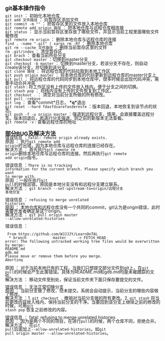 <div style="line-height:12px"><font siz=3>
<div>
<font size=4><b>git基本操作指令</b></font><br><br>
<code>git init</code> ： 初始化本地仓库<br>
<code>git add 文件路径</code> ： 向暂存区添加文件<br>
<code>git commit -m ""</code> ： 把暂存区里的文件放入本地仓库<br>
<code>git remote add origin 路径</code> ： 把本地仓库与远程仓库相连接<br>
<code>git status</code> ： 显示当前暂存区里存放了哪些文件，并显示当前工程里面哪些文件被修改<br>
<code>git remote rm origin</code> ： 删除本地仓库与远程仓库的连接<br>
<code>find . -name ".git" | xargs rm -Rf</code> ： 删除本地仓库<br>
<code>git rm --cache 文件路径</code> ： 删除当前暂存区里的文件<br>
<code>rm .git/index</code> ： 清空暂存区<br>
<code>git brach</code> ： 查看当前所处分支<br>
<code>git checkout master</code> ：切换到master分支<br>
<code>git checkout -b master</code> ： 切换到master分支，若该分支不存在，则自动create该分支，并切换到该分支。<br>
<code>git clone 路径</code> ： 将远程仓库的代码拉取到本地工作区<br>
<code>git push origin master</code> ： 将本地仓库的代码更新到远程仓库的master分支上<br>
<code>git pull</code> ： 将远程仓库的代码同步到本地仓库中，很多时候会出现代码冲突，需要手动合并冲突<br>
<code>git stash</code> : 将工作区没有上传的文件放入栈内，便于分支之间的切换。<br>
<code>git stash pop</code> ： 将栈内没有上传的文件恢复到工作区。<br>
<code>git checkout .</code> ： 清空对当前分支所做的所有修改。<br>
<code>git pull -rebase</code><br>
<code>git log</code> ： 查看*commit*日志， <b>*q*</b>退出<br>
<code>git reset --hard fdasfdsarefasderesfe</code> ：版本回退，本地恢复到该节点的状态。<br>
<code>git push -f -u origin master</code> ：强退到远程分支，慎用，会直接覆盖远程分支。版本回退后，若进行分支强退，则之前的新版本无法查看。<br>
<code>git remote -v</code> : 查看远程仓库的地址<br><br>


<font size=4><b>部分BUG及解决方法</b></font><br>
错误信息 ：<code>fatal: remote origin already exists.</code><br>
原因 ： 执行<code>git remote add origin</code>时出错，因为本地仓库与远程仓库的连接已经存在。<br>
解决方法 ： 首先执行<code>git remote rm origin</code>删除本地仓库与远程仓库的连接。然后再执行<code>git remote add origin</code>指令。<br><br>
错误信息 ：<code>There is no tracking information for the current branch. Please specify which branch you want to merge with.</code><br>
原因 ：一般在执行<code>git pull</code>的时候出错，原因是本地分支没有和远程分支建立联系。<br>
解决方法 ： <code>git branch --set-upstream-to=origin/远程分支 本地分支</code><br><br>
错误信息 ： <code>refusing to merge unrelated histories</code><br>
原因 ： 本地仓库和远程仓库没有一个共同的commit，git认为是origin错误，此时需要开发者确定是这个origin。<br>
解决方法 ： <code>git pull origin master --allow-unrelated-histories</code><br><br>
错误信息 ：

	 From https://github.com/WJJJJY/LearnOnTAL
	　* branch            master     -> FETCH_HEAD
	error: The following untracked working tree files would be overwritten by merge:
	README.md
	gdb.md
	Please move or remove them before you merge.
	Aborting

原因 ： 对于当前本地已有的工程，当我们只想提交部分文件到git上，在<code>git pull</code>的时候会产生此类错误。具体为README.md和gdb.md均是未被跟踪的文件。<br>
解决方法 ： 移动文件至别处，保证当前文件夹下面只保存要提交的文件。<br><br>
错误信息 ： 无法正常切换分支<br>
原因 ： 当前分支做了修改，但未提交。系统会自动提示，当前分支的哪些内容做了修改。<br>
解决方法 ：1. <code>git checkout .</code> 撤销对当前分支做的所有更改。2. <code>git stash</code> 将当前更改内容放入栈内，保持当前分支的干净。当要回到该分支上继续之前的修改的时候，可用<code>git stash pop</code> 恢复之前修改的内容。<br><br>
错误信息 ： fatal: refusing to merge unrelated histories<br>
原因 ： 因为是两个不同的项目，在进行<code>pull</code>的时候，两个仓库不同，拒绝合并。<br>
解决方法 ： 在<code>git pull</code>后面加上<code>--allow-unrelated-histories</code>。如<code>git pull origin master --allow-unrelated-histories</code>。<br><br>
</div>
</font></div>
